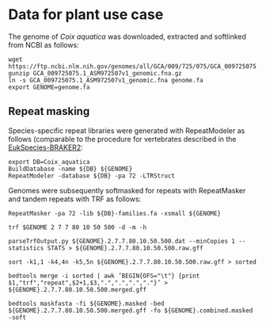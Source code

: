 # Data for plant use case

The genome of *Coix aquatica* was downloaded, extracted and softlinked from NCBI as follows:

```
wget https://ftp.ncbi.nlm.nih.gov/genomes/all/GCA/009/725/075/GCA_009725075.1_ASM972507v1/GCA_009725075.1_ASM972507v1_genomic.fna.gz
gunzip GCA_009725075.1_ASM972507v1_genomic.fna.gz
ln -s GCA_009725075.1_ASM972507v1_genomic.fna genome.fa
export GENOME=genome.fa
```

## Repeat masking

Species-specific repeat libraries were generated with RepeatModeler as follows (comparable to the procedure for vertebrates described in the [EukSpecies-BRAKER2](https://github.com/gatech-genemark/EukSpecies-BRAKER2):

```
export DB=Coix_aquatica
BuildDatabase -name ${DB} ${GENOME}
RepeatModeler -database ${DB} -pa 72 -LTRStruct
```

Genomes were subsequently softmasked for repeats with RepeatMasker and tandem repeats with TRF as follows:

```
RepeatMasker -pa 72 -lib ${DB}-families.fa -xsmall ${GENOME}

trf $GENOME 2 7 7 80 10 50 500 -d -m -h

parseTrfOutput.py ${GENOME}.2.7.7.80.10.50.500.dat --minCopies 1 --statistics STATS > ${GENOME}.2.7.7.80.10.50.500.raw.gff

sort -k1,1 -k4,4n -k5,5n ${GENOME}.2.7.7.80.10.50.500.raw.gff > sorted

bedtools merge -i sorted | awk ’BEGIN{OFS="\t"} {print $1,"trf","repeat",$2+1,$3,".",".",".","."}’ > ${GENOME}.2.7.7.80.10.50.500.merged.gff

bedtools maskfasta -fi ${GENOME}.masked -bed ${GENOME}.2.7.7.80.10.50.500.merged.gff -fo ${GENOME}.combined.masked -soft
```